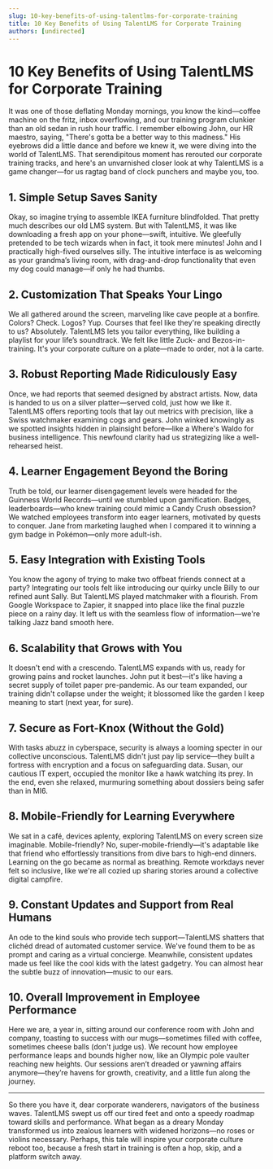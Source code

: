 ```yaml
---
slug: 10-key-benefits-of-using-talentlms-for-corporate-training
title: 10 Key Benefits of Using TalentLMS for Corporate Training
authors: [undirected]
---
```



# 10 Key Benefits of Using TalentLMS for Corporate Training

It was one of those deflating Monday mornings, you know the kind—coffee machine on the fritz, inbox overflowing, and our training program clunkier than an old sedan in rush hour traffic. I remember elbowing John, our HR maestro, saying, "There's gotta be a better way to this madness." His eyebrows did a little dance and before we knew it, we were diving into the world of TalentLMS. That serendipitous moment has rerouted our corporate training tracks, and here's an unvarnished closer look at why TalentLMS is a game changer—for us ragtag band of clock punchers and maybe you, too.

## 1. Simple Setup Saves Sanity

Okay, so imagine trying to assemble IKEA furniture blindfolded. That pretty much describes our old LMS system. But with TalentLMS, it was like downloading a fresh app on your phone—swift, intuitive. We gleefully pretended to be tech wizards when in fact, it took mere minutes! John and I practically high-fived ourselves silly. The intuitive interface is as welcoming as your grandma’s living room, with drag-and-drop functionality that even my dog could manage—if only he had thumbs.

## 2. Customization That Speaks Your Lingo

We all gathered around the screen, marveling like cave people at a bonfire. Colors? Check. Logos? Yup. Courses that feel like they're speaking directly to us? Absolutely. TalentLMS lets you tailor everything, like building a playlist for your life’s soundtrack. We felt like little Zuck- and Bezos-in-training. It's your corporate culture on a plate—made to order, not à la carte.

## 3. Robust Reporting Made Ridiculously Easy

Once, we had reports that seemed designed by abstract artists. Now, data is handed to us on a silver platter—served cold, just how we like it. TalentLMS offers reporting tools that lay out metrics with precision, like a Swiss watchmaker examining cogs and gears. John winked knowingly as we spotted insights hidden in plainsight before—like a Where's Waldo for business intelligence. This newfound clarity had us strategizing like a well-rehearsed heist.

## 4. Learner Engagement Beyond the Boring

Truth be told, our learner disengagement levels were headed for the Guinness World Records—until we stumbled upon gamification. Badges, leaderboards—who knew training could mimic a Candy Crush obsession? We watched employees transform into eager learners, motivated by quests to conquer. Jane from marketing laughed when I compared it to winning a gym badge in Pokémon—only more adult-ish.

## 5. Easy Integration with Existing Tools

You know the agony of trying to make two offbeat friends connect at a party? Integrating our tools felt like introducing our quirky uncle Billy to our refined aunt Sally. But TalentLMS played matchmaker with a flourish. From Google Workspace to Zapier, it snapped into place like the final puzzle piece on a rainy day. It left us with the seamless flow of information—we're talking Jazz band smooth here.

## 6. Scalability that Grows with You

It doesn't end with a crescendo. TalentLMS expands with us, ready for growing pains and rocket launches. John put it best—it's like having a secret supply of toilet paper pre-pandemic. As our team expanded, our training didn't collapse under the weight; it blossomed like the garden I keep meaning to start (next year, for sure).

## 7. Secure as Fort-Knox (Without the Gold)

With tasks abuzz in cyberspace, security is always a looming specter in our collective unconscious. TalentLMS didn't just pay lip service—they built a fortress with encryption and a focus on safeguarding data. Susan, our cautious IT expert, occupied the monitor like a hawk watching its prey. In the end, even she relaxed, murmuring something about dossiers being safer than in MI6.

## 8. Mobile-Friendly for Learning Everywhere

We sat in a café, devices aplenty, exploring TalentLMS on every screen size imaginable. Mobile-friendly? No, super-mobile-friendly—it's adaptable like that friend who effortlessly transitions from dive bars to high-end dinners. Learning on the go became as normal as breathing. Remote workdays never felt so inclusive, like we're all cozied up sharing stories around a collective digital campfire.

## 9. Constant Updates and Support from Real Humans

An ode to the kind souls who provide tech support—TalentLMS shatters that clichéd dread of automated customer service. We've found them to be as prompt and caring as a virtual concierge. Meanwhile, consistent updates made us feel like the cool kids with the latest gadgetry. You can almost hear the subtle buzz of innovation—music to our ears.

## 10. Overall Improvement in Employee Performance

Here we are, a year in, sitting around our conference room with John and company, toasting to success with our mugs—sometimes filled with coffee, sometimes cheese balls (don't judge us). We recount how employee performance leaps and bounds higher now, like an Olympic pole vaulter reaching new heights. Our sessions aren’t dreaded or yawning affairs anymore—they’re havens for growth, creativity, and a little fun along the journey.

---

So there you have it, dear corporate wanderers, navigators of the business waves. TalentLMS swept us off our tired feet and onto a speedy roadmap toward skills and performance. What began as a dreary Monday transformed us into zealous learners with widened horizons—no roses or violins necessary. Perhaps, this tale will inspire your corporate culture reboot too, because a fresh start in training is often a hop, skip, and a platform switch away.